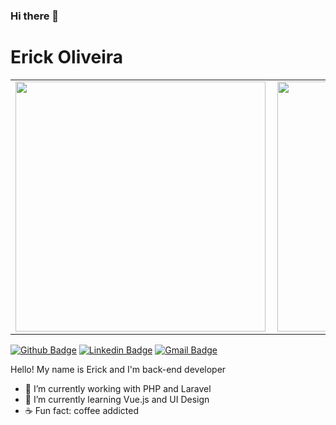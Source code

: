 ### Hi there 👋

# Erick Oliveira

<center>
<table>
  <tr>
      <td><img width="400px" align="left" src="https://github-readme-stats.vercel.app/api/top-langs/?username=Erivks&hide=html&theme=tokyonight" /></td>
      <td><img width="400px" align="left" src="https://github-readme-stats.vercel.app/api?username=Erivks&show_icons=true&include_all_commits=true&theme=tokyonight" /></td>
  </tr>
</table>
</center>

[![Github Badge](https://img.shields.io/badge/-Github-000?style=flat-square&logo=Github&logoColor=white&link=https://github.com/lucasgdb)](https://github.com/Erivks)
[![Linkedin Badge](https://img.shields.io/badge/-LinkedIn-blue?style=flat-square&logo=Linkedin&logoColor=white&link=https://www.linkedin.com/in/erick-oliveira-dos-santos-0678a5185/)](https://www.linkedin.com/in/erick-oliveira-dos-santos-0678a5185/)
[![Gmail Badge](https://img.shields.io/badge/-Gmail-c14438?style=flat-square&logo=Gmail&logoColor=white&link=mailto:mordecai.es27@gmail.com)](mailto:mordecai.es27@gmail.com)

Hello! My name is Erick and I'm back-end developer

- 🔭 I’m currently working with PHP and Laravel
- 🌱 I’m currently learning Vue.js and UI Design
- ☕ Fun fact: coffee addicted

